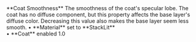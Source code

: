 <tr>
<td>**Coat Smoothness**</td>
<td>The smoothness of the coat's specular lobe. The coat has no diffuse component, but this property affects the base layer's diffuse color. Decreasing this value also makes the base layer seem less smooth.</td>
<td>&#8226; **Material** set to **StackLit** <br/>&#8226; **Coat** enabled</td>
<td>1.0</td>
</tr>
